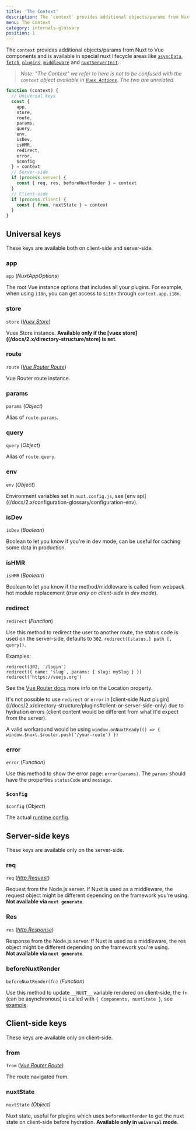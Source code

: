 ```yaml
---
title: 'The Context'
description: The `context` provides additional objects/params from Nuxt not traditionally available to Vue components. The `context` is available in special nuxt lifecycle areas like `asyncData`, `plugins`, `middlewares`, `modules`, and `store/nuxtServerInit`.
menu: The Context
category: internals-glossary
position: 1
---
```


The `context` provides additional objects/params from Nuxt to Vue components and is available in special nuxt lifecycle areas like [`asyncData`](/api), [`fetch`](/docs/2.x/features/data-fetching), [`plugins`](/docs/2.x/directory-structure/plugins), [`middleware`](/docs/2.x/directory-structure/middleware#router-middleware) and [`nuxtServerInit`](/docs/2.x/directory-structure/store#the-nuxtserverinit-action).

> _Note: "The Context" we refer to here is not to be confused with the `context` object available in [`Vuex Actions`](https://vuex.vuejs.org/guide/actions.html). The two are unrelated._

```js
function (context) {
  // Universal keys
  const {
    app,
    store,
    route,
    params,
    query,
    env,
    isDev,
    isHMR,
    redirect,
    error,
    $config
  } = context
  // Server-side
  if (process.server) {
    const { req, res, beforeNuxtRender } = context
  }
  // Client-side
  if (process.client) {
    const { from, nuxtState } = context
  }
}
```

## Universal keys

These keys are available both on client-side and server-side.

### app

`app` (_NuxtAppOptions_)

The root Vue instance options that includes all your plugins. For example, when using `i18n`, you can get access to `$i18n` through `context.app.i18n`.

### store

`store` ([_Vuex Store_](https://vuex.vuejs.org/api/#vuex-store-instance-properties))

Vuex Store instance. **Available only if the [vuex store]((/docs/2.x/directory-structure/store) is set**.

### route

`route` ([_Vue Router Route_](https://router.vuejs.org/api/#the-route-object))

Vue Router route instance.

### params

`params` (_Object_)

Alias of `route.params`.

### query

`query` (_Object_)

Alias of `route.query`.

### env

`env` (_Object_)

Environment variables set in `nuxt.config.js`, see [env api]((/docs/2.x/configuration-glossary/configuration-env).

### isDev

`isDev` (_Boolean_)

Boolean to let you know if you're in dev mode, can be useful for caching some data in production.

### isHMR

`isHMR` (_Boolean_)

Boolean to let you know if the method/middleware is called from webpack hot module replacement (_true only on client-side in dev mode_).

### redirect

`redirect` (_Function_)

Use this method to redirect the user to another route, the status code is used on the server-side, defaults to `302`. `redirect([status,] path [, query])`.

Examples:

```js{}[]
redirect(302, '/login')
redirect({ name: 'slug', params: { slug: mySlug } })
redirect('https://vuejs.org')
```

See the [Vue Router docs](https://github.com/vuejs/vue-router/blob/64d60c01920405f0b93e00a401c73868b08ee6e5/types/router.d.ts#L161-L169) more info on the Location property.

<base-alert type="info">

It's not possible to use `redirect` or `error` in [client-side Nuxt plugin]((/docs/2.x/directory-structure/plugins#client-or-server-side-only) due to hydration errors (client content would be different from what it'd expect from the server).

A valid workaround would be using `window.onNuxtReady(() => { window.$nuxt.$router.push('/your-route') })`

</base-alert>

### error

`error` (_Function_)

Use this method to show the error page: `error(params)`. The `params` should have the properties `statusCode` and `message`.

### `$config`

`$config` (_Object_)

The actual [runtime config](/guide/runtime-config).

## Server-side keys

These keys are available only on the server-side.

### req

`req` ([_http.Request_](https://nodejs.org/api/http.html#http_class_http_incomingmessage))

Request from the Node.js server. If Nuxt is used as a middleware, the request object might be different depending on the framework you're using.<br>**Not available via `nuxt generate`**.

### Res

`res` ([_http.Response_](https://nodejs.org/api/http.html#http_class_http_serverresponse))

Response from the Node.js server. If Nuxt is used as a middleware, the res object might be different depending on the framework you're using.<br>**Not available via `nuxt generate`**.

### beforeNuxtRender

`beforeNuxtRender(fn)` (_Function_)

Use this method to update `__NUXT__` variable rendered on client-side, the `fn` (can be asynchronous) is called with `{ Components, nuxtState }`, see [example](https://github.com/nuxt/nuxt.js/blob/cf6b0df45f678c5ac35535d49710c606ab34787d/test/fixtures/basic/pages/special-state.vue).

## Client-side keys

These keys are available only on client-side.

### from

`from` ([_Vue Router Route_](https://router.vuejs.org/api/#the-route-object))

The route navigated from.

### nuxtState

`nuxtState` _(Object)_

Nuxt state, useful for plugins which uses `beforeNuxtRender` to get the nuxt state on client-side before hydration. **Available only in `universal` mode**.
